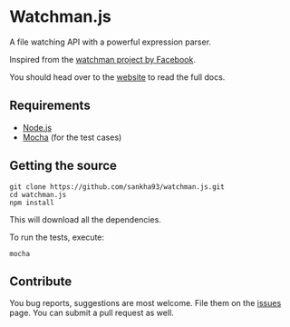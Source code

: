 # Watchman.js

A file watching API with a powerful expression parser.

Inspired from the [watchman project by Facebook](https://github.com/facebook/watchman).

You should head over to the [website](http://sankha93.github.io/watchman.js) to read the full docs.

## Requirements

* [Node.js](http://nodejs.org)
* [Mocha](http://visionmedia.github.io/mocha) (for the test cases)

## Getting the source

```
git clone https://github.com/sankha93/watchman.js.git
cd watchman.js
npm install
```

This will download all the dependencies.

To run the tests, execute:

    mocha

## Contribute

You bug reports, suggestions are most welcome. File them on the [issues](https://github.com/sankha93/watchman.js/issues) page. You can submit a pull request as well.
